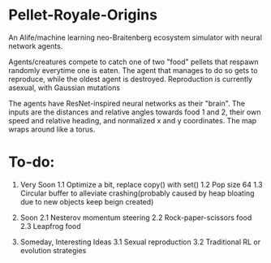 # Pellet-Royale-Origins
An Alife/machine learning neo-Braitenberg ecosystem simulator with neural network agents. 

Agents/creatures compete to catch one of two "food" pellets that respawn randomly everytime one is eaten. The agent that manages to do so gets to reproduce,
while the oldest agent is destroyed. Reproduction is currently asexual, with Gaussian mutations

The agents have ResNet-inspired neural networks as their "brain". The inputs are the distances and relative angles towards food 1 and 2, their own speed and relative heading, and normalized
x and y coordinates. The map wraps around like a torus.

# To-do:
1. Very Soon
  1.1 Optimize a bit, replace copy() with set()
  1.2 Pop size 64
  1.3 Circular buffer to alleviate crashing(probably caused by heap bloating due to new objects keep beign created)
  
2. Soon
  2.1 Nesterov momentum steering
  2.2 Rock-paper-scissors food
  2.3 Leapfrog food
  
  
3. Someday, Interesting Ideas
  3.1 Sexual reproduction
  3.2 Traditional RL or evolution strategies
